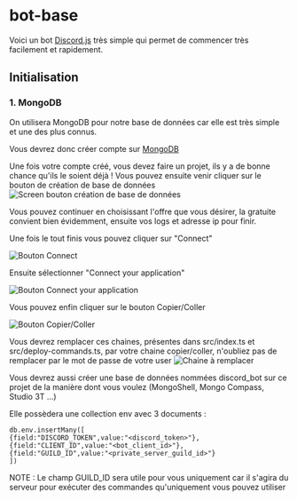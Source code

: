 # bot-base

Voici un bot [Discord.js](https://discord.js.org/) très simple qui permet de commencer très facilement et rapidement.

## Initialisation

### 1. MongoDB

On utilisera MongoDB pour notre base de données car elle est très simple et une des plus connus.

Vous devrez donc créer compte sur [MongoDB](https://mongodb.com)

Une fois votre compte créé, vous devez faire un projet, ils y a de bonne chance qu'ils le soient déjà !
Vous pouvez ensuite venir cliquer sur le bouton de création de base de données ![Screen bouton création de base de données](https://imgur.com/jEwkluu.png)

Vous pouvez continuer en choisissant l'offre que vous désirer, la gratuite convient bien évidemment, ensuite vos logs et adresse ip pour finir.

Une fois le tout finis vous pouvez cliquer sur "Connect"

![Bouton Connect](https://imgur.com/89Cquax.png)

Ensuite sélectionner "Connect your application"

![Bouton Connect your application](https://imgur.com/Ie1iycf.png)

Vous pouvez enfin cliquer sur le bouton Copier/Coller

![Bouton Copier/Coller](https://imgur.com/gUseq2q.png)

Vous devrez remplacer ces chaines, présentes dans src/index.ts et src/deploy-commands.ts, par votre chaine copier/coller, n'oubliez pas de remplacer <password> par le mot de passe de votre user
![Chaine à remplacer](https://imgur.com/DozY60J.png)

Vous devrez aussi créer une base de données nommées discord_bot sur ce projet de la manière dont vous voulez (MongoShell, Mongo Compass, Studio 3T ...)

Elle possèdera une collection env avec 3 documents :

```
db.env.insertMany([
{field:"DISCORD_TOKEN",value:"<discord_token>"},
{field:"CLIENT_ID",value:"<bot_client_id>"},
{field:"GUILD_ID",value:"<private_server_guild_id>"}
])
```
NOTE : Le champ GUILD_ID sera utile pour vous uniquement car il s'agira du serveur pour exécuter des commandes qu'uniquement vous pouvez utiliser
